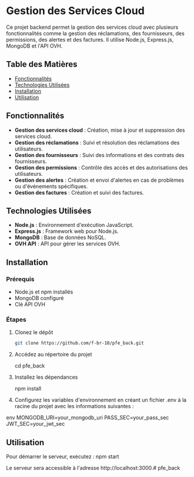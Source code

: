
# Gestion des Services Cloud

Ce projet backend permet la gestion des services cloud avec plusieurs fonctionnalités comme la gestion des réclamations, des fournisseurs, des permissions, des alertes et des factures. Il utilise Node.js, Express.js, MongoDB et l'API OVH.

## Table des Matières

- [Fonctionnalités](#fonctionnalités)
- [Technologies Utilisées](#technologies-utilisées)
- [Installation](#installation)
- [Utilisation](#utilisation)

## Fonctionnalités

- **Gestion des services cloud** : Création, mise à jour et suppression des services cloud.
- **Gestion des réclamations** : Suivi et résolution des réclamations des utilisateurs.
- **Gestion des fournisseurs** : Suivi des informations et des contrats des fournisseurs.
- **Gestion des permissions** : Contrôle des accès et des autorisations des utilisateurs.
- **Gestion des alertes** : Création et envoi d'alertes en cas de problèmes ou d'événements spécifiques.
- **Gestion des factures** : Création et suivi des factures.

## Technologies Utilisées

- **Node.js** : Environnement d'exécution JavaScript.
- **Express.js** : Framework web pour Node.js.
- **MongoDB** : Base de données NoSQL.
- **OVH API** : API pour gérer les services OVH.

## Installation

### Prérequis

- Node.js et npm installés
- MongoDB configuré
- Clé API OVH

### Étapes

1. Clonez le dépôt
   ```sh
   git clone https://github.com/f-br-10/pfe_back.git
   
2. Accédez au répertoire du projet
   
   cd pfe_back
   
3. Installez les dépendances
   
   npm install
   
4. Configurez les variables d'environnement en créant un fichier .env à la racine du projet avec les informations suivantes :
   
env
  MONGODB_URI=your_mongodb_uri
  PASS_SEC=your_pass_sec
  JWT_SEC=your_jwt_sec
   

## Utilisation

Pour démarrer le serveur, exécutez :
npm start

Le serveur sera accessible à l'adresse http://localhost:3000.# pfe_back
